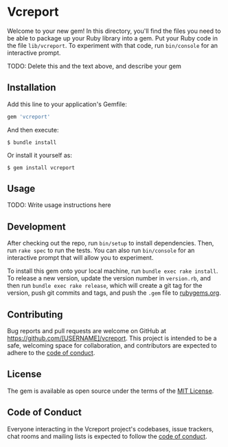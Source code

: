 # Vcreport

Welcome to your new gem! In this directory, you'll find the files you need to be able to package up your Ruby library into a gem. Put your Ruby code in the file `lib/vcreport`. To experiment with that code, run `bin/console` for an interactive prompt.

TODO: Delete this and the text above, and describe your gem

## Installation

Add this line to your application's Gemfile:

```ruby
gem 'vcreport'
```

And then execute:

    $ bundle install

Or install it yourself as:

    $ gem install vcreport

## Usage

TODO: Write usage instructions here

## Development

After checking out the repo, run `bin/setup` to install dependencies. Then, run `rake spec` to run the tests. You can also run `bin/console` for an interactive prompt that will allow you to experiment.

To install this gem onto your local machine, run `bundle exec rake install`. To release a new version, update the version number in `version.rb`, and then run `bundle exec rake release`, which will create a git tag for the version, push git commits and tags, and push the `.gem` file to [rubygems.org](https://rubygems.org).

## Contributing

Bug reports and pull requests are welcome on GitHub at https://github.com/[USERNAME]/vcreport. This project is intended to be a safe, welcoming space for collaboration, and contributors are expected to adhere to the [code of conduct](https://github.com/[USERNAME]/vcreport/blob/master/CODE_OF_CONDUCT.md).


## License

The gem is available as open source under the terms of the [MIT License](https://opensource.org/licenses/MIT).

## Code of Conduct

Everyone interacting in the Vcreport project's codebases, issue trackers, chat rooms and mailing lists is expected to follow the [code of conduct](https://github.com/[USERNAME]/vcreport/blob/master/CODE_OF_CONDUCT.md).
